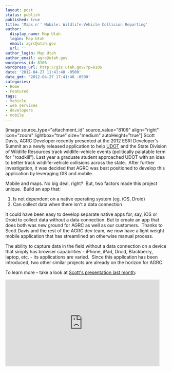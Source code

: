 ```yaml
---
layout: post
status: publish
published: true
title: 'Maps n'' Mobile: Wildlife-Vehicle Collision Reporting'
author:
  display_name: Map Utah
  login: Map Utah
  email: agrc@utah.gov
  url: ''
author_login: Map Utah
author_email: agrc@utah.gov
wordpress_id: 8106
wordpress_url: http://gis.utah.gov/?p=8106
date: '2012-04-27 11:41:48 -0500'
date_gmt: '2012-04-27 17:41:48 -0500'
categories:
- Home
- Featured
tags:
- Vehicle
- web services
- developers
- mobile
---
```

<p>[image source_type="attachment_id" source_value="8109" align="right" icon="zoom" lightbox="true" size="medium" autoHeight="true"] Scott Davis, AGRC Developer recently presented at the 2012 ESRI Developer's Summit an a newly released application to help <a title="UDOT" href="http://udot.utah.gov">UDOT</a> and the State Division of Wildlife Resources track wildlife-vehicle events (politically palatable term for "roadkill"). Last year a graduate student approached UDOT with an idea to better track wildlife-vehicle collisions across the state.  After further investigation, it was decided that AGRC was best positioned to develop this application by leveraging GIS and mobile.</p>
<p>Mobile and maps. No big deal, right?  But, two factors made this project unique.  Build an app that:</p>
<ol>
<li>Is not dependent on a native operating system (eg. iOS, Droid)</li>
<li>Can collect data when there isn't a data connection</li>
</ol>
<p>It could have been easy to develop separate native apps for, say, iOS or Droid to collect data without a data connection. But to create an app that does both was new ground for AGRC as well as our customers.  Thanks to Scott Davis and the rest of the AGRC dev team, we now have a light weight mobile application that has streamlined an otherwise manual process.</p>
<p>The ability to capture data in the field without a data connection on a device that simply has browser capabilities - iPhone, iPad, Droid, Blackberry, laptop, etc. - its applications are varied.  Since this application has been introduced, two other similar projects are already on the horizon for AGRC.</p>
<p>To learn more - take a look at <a title="Scott's presentation last month" href="http://video.esri.com/watch/1224/utahs-wildlife_dash_vehicle-collision-reporting-system">Scott's presentation last month</a>:</p>
<p><iframe src="http://video.esri.com/iframe/1224/000000/width/480/0/00:00:00" frameborder="0" scrolling="no" width="480" height="270"></iframe></p>

